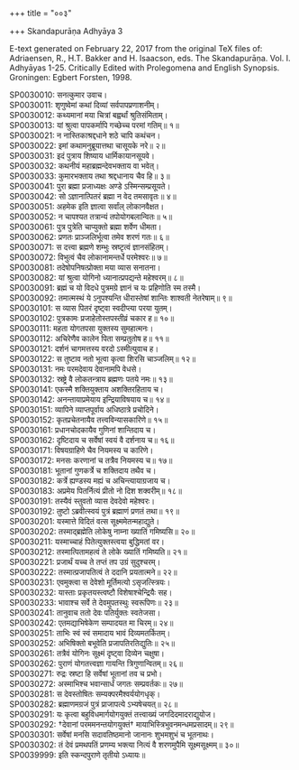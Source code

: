 +++
title = "००३"

+++
Skandapurāṇa Adhyāya 3

E-text generated on February 22, 2017 from the original TeX files of: Adriaensen, R., H.T. Bakker and H. Isaacson, eds. The Skandapurāṇa. Vol. I. Adhyāyas 1-25. Critically Edited with Prolegomena and English Synopsis. Groningen: Egbert Forsten, 1998.

SP0030010: सनत्कुमार उवाच।  
SP0030011: शृणुष्वेमां कथां दिव्यां सर्वपापप्रणाशनीम्।  
SP0030012: कथ्यमानां मया चित्रां बह्वर्थां श्रुतिसंमिताम्।  
SP0030013: यां श्रुत्वा पापकर्मापि गच्छेच्च परमां गतिम्॥ १॥  
SP0030021: न नास्तिकाश्रद्दधाने शठे चापि कथंचन।  
SP0030022: इमां कथामनुब्रूयात्तथा चासूयके नरे॥ २॥  
SP0030031: इदं पुत्राय शिष्याय धार्मिकायानसूयवे।  
SP0030032: कथनीयं महाब्रह्मन्देवभक्ताय वा भवेत्।  
SP0030033: कुमारभक्ताय तथा श्रद्दधानाय चैव हि॥ ३॥  
SP0030041: पुरा ब्रह्मा प्रजाध्यक्षः अण्डे ऽस्मिन्सम्प्रसूयते।  
SP0030042: सो ऽज्ञानात्पितरं ब्रह्मा न वेद तमसावृतः॥ ४॥  
SP0030051: अहमेक इति ज्ञात्वा सर्वांल् लोकानवैक्षत।  
SP0030052: न चापश्यत तत्रान्यं तपोयोगबलान्वितः॥ ५॥  
SP0030061: पुत्र पुत्रेति चाप्युक्तो ब्रह्मा शर्वेण धीमता।  
SP0030062: प्रणतः प्राञ्जलिर्भूत्वा तमेव शरणं गतः॥ ६॥  
SP0030071: स दत्त्वा ब्रह्मणे शम्भुः स्रष्टृत्वं ज्ञानसंहितम्।  
SP0030072: विभुत्वं चैव लोकानामन्तर्धे परमेश्वरः॥ ७॥  
SP0030081: तदेषोपनिषत्प्रोक्ता मया व्यास सनातना।  
SP0030082: यां श्रुत्वा योगिनो ध्यानात्प्रपद्यन्ते महेश्वरम्॥ ८॥  
SP0030091: ब्रह्मं च यो विदधे पुत्रमग्रे ज्ञानं च यः प्रहिणोति स्म तस्मै।  
SP0030092: तमात्मस्थं ये ऽनुपश्यन्ति धीरास्तेषां शान्तिः शाश्वती नेतरेषाम्॥ ९॥  
SP0030101: स व्यास पितरं दृष्ट्वा स्वदीप्त्या परया युतम्।  
SP0030102: पुत्रकामः प्रजाहेतोस्तपस्तीव्रं चकार ह॥ १०॥  
SP0030111: महता योगतपसा युक्तस्य सुमहात्मनः।  
SP0030112: अचिरेणैव कालेन पिता सम्प्रतुतोष ह॥ ११॥  
SP0030121: दर्शनं चागमत्तस्य वरदो ऽस्मीत्युवाच ह।  
SP0030122: स तुष्टाव नतो भूत्वा कृत्वा शिरसि चाञ्जलिम्॥ १२॥  
SP0030131: नमः परमदेवाय देवानामपि वेधसे।  
SP0030132: स्रष्ट्रे वै लोकतन्त्राय ब्रह्मणः पतये नमः॥ १३॥  
SP0030141: एकस्मै शक्तियुक्ताय अशक्तिरहिताय च।  
SP0030142: अनन्तायाप्रमेयाय इन्द्रियाविषयाय च॥ १४॥  
SP0030151: व्यापिने व्याप्तपूर्वाय अधिष्ठात्रे प्रचोदिने।  
SP0030152: कृतप्रचेतनायैव तत्त्वविन्यासकारिणे॥ १५॥  
SP0030161: प्रधानचोदकायैव गुणिनां शान्तिदाय च।  
SP0030162: दृष्टिदाय च सर्वेषां स्वयं वै दर्शनाय च॥ १६॥  
SP0030171: विषयग्राहिणे चैव नियमस्य च कारिणे।  
SP0030172: मनसः करणानां च तत्रैव नियमस्य च॥ १७॥  
SP0030181: भूतानां गुणकर्त्रे च शक्तिदाय तथैव च।  
SP0030182: कर्त्रे ह्यण्डस्य मह्यं च अचिन्त्यायाग्रजाय च।  
SP0030183: अप्रमेय पितर्नित्यं प्रीतो नो दिश शक्वरीम्॥ १८॥  
SP0030191: तस्यैवं स्तुवतो व्यास देवदेवो महेश्वरः।  
SP0030192: तुष्टो ऽब्रवीत्स्वयं पुत्रं ब्रह्माणं प्रणतं तथा॥ १९॥  
SP0030201: यस्मात्ते विदितं वत्स सूक्ष्ममेतन्महाद्युते।  
SP0030202: तस्माद्ब्रह्मेति लोकेषु नाम्ना ख्यातिं गमिष्यसि॥ २०॥  
SP0030211: यस्माच्चाहं पितेत्युक्तस्त्वया बुद्धिमतां वर।  
SP0030212: तस्मात्पितामहत्वं ते लोके ख्यातिं गमिष्यति॥ २१॥  
SP0030221: प्रजार्थं यच्च ते तप्तं तप उग्रं सुदुश्चरम्।  
SP0030222: तस्मात्प्रजापतित्वं ते ददानि प्रयतात्मने॥ २२॥  
SP0030231: एवमुक्त्वा स देवेशो मूर्तिमत्यो ऽसृजत्स्त्रियः।  
SP0030232: यास्ताः प्रकृतयस्त्वष्टौ विशेषाश्चेन्द्रियैः सह।  
SP0030233: भावाश्च सर्वे ते देवमुपतस्थुः स्वरूपिणः॥ २३॥  
SP0030241: तानुवाच ततो देवः पतिर्युक्तः स्वतेजसा।  
SP0030242: एतमद्याभिषेकेण सम्पादयत मा चिरम्॥ २४॥  
SP0030251: ताभिः स्वं स्वं समादाय भावं दिव्यमतर्कितम्।  
SP0030252: अभिषिक्तो बभूवेति प्रजापतिरतिद्युतिः॥ २५॥  
SP0030261: तत्रैवं योगिनः सूक्ष्मं दृष्ट्वा दिव्येन चक्षुषा।  
SP0030262: पुराणं योगतत्त्वज्ञा गायन्ति त्रिगुणान्वितम्॥ २६॥  
SP0030271: रुद्रः स्रष्टा हि सर्वेषां भूतानां तव च प्रभो।  
SP0030272: अस्माभिश्च भवान्सार्धं जगतः सम्प्रवर्तकः॥ २७॥  
SP0030281: स देवस्तोषितः सम्यक्परमैश्वर्ययोगधृक्।  
SP0030282: ब्रह्माणमग्रजं पुत्रं प्राजापत्ये ऽभ्यषेचयत्॥ २८॥  
SP0030291: यः कृत्वा बहुविधमार्गयोगयुक्तं तत्त्वाख्यं जगदिदमादराद्युयोज।  
SP0030292: †देवानां परममनन्तयोगयुक्तं† मायाभिस्त्रिभुवनमन्धमप्रसादम्॥ २९॥  
SP0030301: सर्वेषां मनसि सदावतिष्ठमानो जानानः शुभमशुभं च भूतनाथः।  
SP0030302: तं देवं प्रमथपतिं प्रणम्य भक्त्या नित्यं वै शरणमुपैमि सूक्ष्मसूक्ष्मम्॥ ३०॥  
SP0039999: इति स्कन्दपुराणे तृतीयो ऽध्यायः॥  
